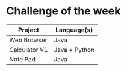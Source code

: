 # Challenge of the week


| Project |  Language(s)|
|-----|-----|
| Web Browser | Java |
| Calculator V1 | Java + Python|
| Note Pad | Java |
